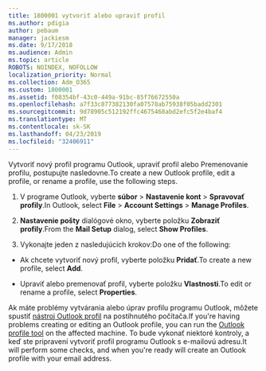 ```yaml
---
title: 1800001 vytvoriť alebo upraviť profil
ms.author: pdigia
author: pebaum
manager: jackiesm
ms.date: 9/17/2018
ms.audience: Admin
ms.topic: article
ROBOTS: NOINDEX, NOFOLLOW
localization_priority: Normal
ms.collection: Adm_O365
ms.custom: 1800001
ms.assetid: f08354bf-43c0-449a-91bc-85f76672550a
ms.openlocfilehash: a7f33c877382130fa07578ab75938f05badd2301
ms.sourcegitcommit: 9d78905c512192ffc4675468abd2efc5f2e4baf4
ms.translationtype: MT
ms.contentlocale: sk-SK
ms.lasthandoff: 04/23/2019
ms.locfileid: "32406911"
---
```

<span data-ttu-id="76409-102">Vytvoriť nový profil programu Outlook, upraviť profil alebo Premenovanie profilu, postupujte nasledovne.</span><span class="sxs-lookup"><span data-stu-id="76409-102">To create a new Outlook profile, edit a profile, or rename a profile, use the following steps.</span></span>
  
1. <span data-ttu-id="76409-103">V programe Outlook, vyberte **súbor** \> **Nastavenie kont** \> **Spravovať profily**.</span><span class="sxs-lookup"><span data-stu-id="76409-103">In Outlook, select **File** \> **Account Settings** \> **Manage Profiles**.</span></span>
    
2. <span data-ttu-id="76409-104">**Nastavenie pošty** dialógové okno, vyberte položku **Zobraziť profily**.</span><span class="sxs-lookup"><span data-stu-id="76409-104">From the **Mail Setup** dialog, select **Show Profiles**.</span></span>
    
3. <span data-ttu-id="76409-105">Vykonajte jeden z nasledujúcich krokov:</span><span class="sxs-lookup"><span data-stu-id="76409-105">Do one of the following:</span></span>
    
  - <span data-ttu-id="76409-106">Ak chcete vytvoriť nový profil, vyberte položku **Pridať**.</span><span class="sxs-lookup"><span data-stu-id="76409-106">To create a new profile, select **Add**.</span></span>
    
  - <span data-ttu-id="76409-107">Upraviť alebo premenovať profil, vyberte položku **Vlastnosti**.</span><span class="sxs-lookup"><span data-stu-id="76409-107">To edit or rename a profile, select **Properties**.</span></span>
    
<span data-ttu-id="76409-108">Ak máte problémy vytvárania alebo úprav profilu programu Outlook, môžete spustiť [nástroj Outlook profil](https://aka.ms/SaRA-OutlookSetupProfile) na postihnutého počítača.</span><span class="sxs-lookup"><span data-stu-id="76409-108">If you're having problems creating or editing an Outlook profile, you can run the [Outlook profile tool](https://aka.ms/SaRA-OutlookSetupProfile) on the affected machine.</span></span> <span data-ttu-id="76409-109">To bude vykonať niektoré kontroly, a keď ste pripravení vytvoriť profil programu Outlook s e-mailovú adresu.</span><span class="sxs-lookup"><span data-stu-id="76409-109">It will perform some checks, and when you're ready will create an Outlook profile with your email address.</span></span> 
  

